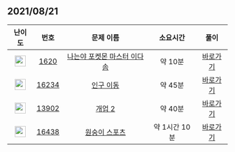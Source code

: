 ## 2021/08/21
| 난이도 | 번호 | 문제 이름 | 소요시간 | 풀이 
|:------:|:----:|:---------:|:------:|:------:|
| <img height="25px" width="25px" src="https://static.solved.ac/tier_small/7.svg"/> | [1620](https://www.acmicpc.net/problem/1620) | [나는야 포켓몬 마스터 이다솜](https://www.acmicpc.net/problem/1620) | 약 10분 | [바로가기](https://github.com/MinsangKong/DailyProblem/blob/main/08-21/1.py)| 
| <img height="25px" width="25px" src="https://static.solved.ac/tier_small/11.svg"/> | [16234](https://www.acmicpc.net/problem/16234) | [인구 이동](https://www.acmicpc.net/problem/16234) | 약 45분 | [바로가기](https://github.com/MinsangKong/DailyProblem/blob/main/08-21/2-1.py)|
| <img height="25px" width="25px" src="https://static.solved.ac/tier_small/12.svg"/> | [13902](https://www.acmicpc.net/problem/13902) | [개업 2](https://www.acmicpc.net/problem/13902) | 약 40분 | [바로가기](https://github.com/MinsangKong/DailyProblem/blob/main/08-21/3-1.py)| 
| <img height="25px" width="25px" src="https://static.solved.ac/tier_small/13.svg"/> | [16438](https://www.acmicpc.net/problem/16438) | [원숭이 스포츠](https://www.acmicpc.net/problem/16438) | 약 1시간 10분 | [바로가기](https://github.com/MinsangKong/DailyProblem/blob/main/08-21/4-1.py)|
